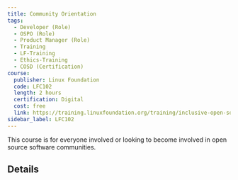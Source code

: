 ```yaml
---
title: Community Orientation
tags: 
  - Developer (Role)
  - OSPO (Role)
  - Product Manager (Role)
  - Training
  - LF-Training
  - Ethics-Training
  - COSD (Certification)
course:
  publisher: Linux Foundation
  code: LFC102
  length: 2 hours
  certification: Digital
  cost: free
  link: https://training.linuxfoundation.org/training/inclusive-open-source-community-orientation-lfc102/
sidebar_label: LFC102
---
```


This course is for everyone involved or looking to become involved in open source software communities.

## Details

<CourseDetails course={frontMatter.course}/>

